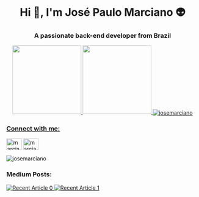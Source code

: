 <h1 align="center">Hi 👋, I'm José Paulo Marciano 👽</h1>
<h3 align="center">A passionate back-end developer from Brazil</h3>

<div align="center">
  <a href="https://github.com/joseMarciano">
  <img height="180em" src="https://github-readme-stats.vercel.app/api?username=joseMarciano&show_icons=true&theme=dracula&include_all_commits=true&count_private=true"/>
  <img height="180em" src="https://github-readme-stats.vercel.app/api/top-langs/?username=joseMarciano&layout=compact&langs_count=6&count_private=true&theme=dracula&hide=C,C%2B%2B"/>
 <img align="center" src="https://github-readme-streak-stats.herokuapp.com/?user=josemarciano&theme=dracula" alt="josemarciano" />
</div>

<h3 align="left">Connect with me:</h3>
<p align="left">
<a href="https://linkedin.com/in/marciano-josepaulo" target="blank"><img align="center" src="https://raw.githubusercontent.com/rahuldkjain/github-profile-readme-generator/master/src/images/icons/Social/linked-in-alt.svg" alt="marciano-josepaulo" height="30" width="40" /></a>
<a href="https://instagram.com/marcianojosepaulo" target="blank"><img align="center" src="https://raw.githubusercontent.com/rahuldkjain/github-profile-readme-generator/master/src/images/icons/Social/instagram.svg" alt="marcianojosepaulo" height="30" width="40" /></a>
</p>



<p align="left"> <img src="https://komarev.com/ghpvc/?username=josemarciano&label=Profile%20views&color=0e75b6&style=flat" alt="josemarciano" /> </p>
  
  
 <h3 align="left">Medium Posts:</h3>
  <a target="_blank" href="https://github-readme-medium-recent-article.vercel.app/medium/@marcianojosepaulo/0"><img src="https://github-readme-medium-recent-article.vercel.app/medium/@marcianojosepaulo/0" alt="Recent Article 0"> 
     <a target="_blank" href="https://github-readme-medium-recent-article.vercel.app/medium/@marcianojosepaulo/1"><img src="https://github-readme-medium-recent-article.vercel.app/medium/@marcianojosepaulo/1" alt="Recent Article 1"> 

